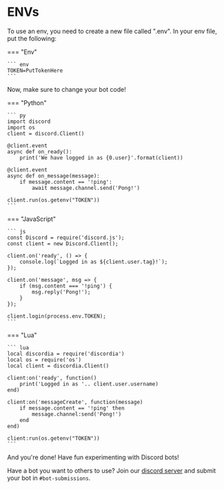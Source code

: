 # ENVs

To use an env, you need to create a new file called ".env". In your env file, put the following:

=== "Env"

    ``` env
    TOKEN=PutTokenHere
    ```

Now, make sure to change your bot code! 

=== "Python"

    ``` py
    import discord
    import os
    client = discord.Client()

    @client.event
    async def on_ready():
        print('We have logged in as {0.user}'.format(client))

    @client.event
    async def on_message(message):
        if message.content == '!ping':
            await message.channel.send('Pong!')

    client.run(os.getenv("TOKEN"))
    ```
    
=== "JavaScript"

    ``` js
    const Discord = require('discord.js');
    const client = new Discord.Client();

    client.on('ready', () => {
        console.log(`Logged in as ${client.user.tag}!`);
    });

    client.on('message', msg => {
        if (msg.content === '!ping') {
            msg.reply('Pong!');
        }
    });

    client.login(process.env.TOKEN);
    ```
    
=== "Lua"

    ``` lua
    local discordia = require('discordia')
    local os = require('os')
    local client = discordia.Client()

    client:on('ready', function()
        print('Logged in as '.. client.user.username)
    end)

    client:on('messageCreate', function(message)
        if message.content == '!ping' then
            message.channel:send('Pong!')
        end
    end)

    client:run(os.getenv("TOKEN"))
    ```
    
And you're done! Have fun experimenting with Discord bots!

Have a bot you want to others to use? Join our [discord server](https://discord.gg/FEdAG2Kh9n) and submit your bot in `#bot-submissions`.
